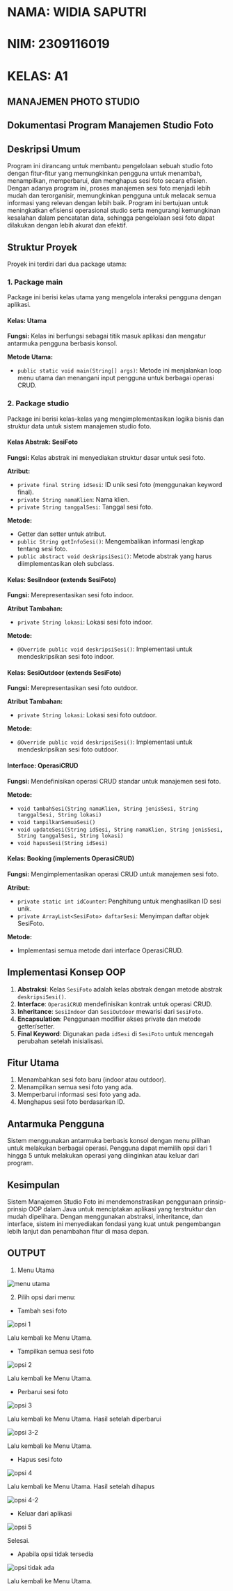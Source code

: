 # NAMA: WIDIA SAPUTRI
# NIM: 2309116019
# KELAS: A1
## MANAJEMEN PHOTO STUDIO

## Dokumentasi Program Manajemen Studio Foto

## Deskripsi Umum
Program ini dirancang untuk membantu pengelolaan sebuah studio foto dengan fitur-fitur yang memungkinkan pengguna untuk menambah, menampilkan, memperbarui, dan menghapus sesi foto secara efisien. Dengan adanya program ini, proses manajemen sesi foto menjadi lebih mudah dan terorganisir, memungkinkan pengguna untuk melacak semua informasi yang relevan dengan lebih baik. Program ini bertujuan untuk meningkatkan efisiensi operasional studio serta mengurangi kemungkinan kesalahan dalam pencatatan data, sehingga pengelolaan sesi foto dapat dilakukan dengan lebih akurat dan efektif.

## Struktur Proyek
Proyek ini terdiri dari dua package utama:

### 1. Package main
Package ini berisi kelas utama yang mengelola interaksi pengguna dengan aplikasi.

#### Kelas: Utama
**Fungsi:** Kelas ini berfungsi sebagai titik masuk aplikasi dan mengatur antarmuka pengguna berbasis konsol.

**Metode Utama:**
- `public static void main(String[] args)`: Metode ini menjalankan loop menu utama dan menangani input pengguna untuk berbagai operasi CRUD.

### 2. Package studio
Package ini berisi kelas-kelas yang mengimplementasikan logika bisnis dan struktur data untuk sistem manajemen studio foto.

#### Kelas Abstrak: SesiFoto
**Fungsi:** Kelas abstrak ini menyediakan struktur dasar untuk sesi foto.

**Atribut:**
- `private final String idSesi`: ID unik sesi foto (menggunakan keyword final).
- `private String namaKlien`: Nama klien.
- `private String tanggalSesi`: Tanggal sesi foto.

**Metode:**
- Getter dan setter untuk atribut.
- `public String getInfoSesi()`: Mengembalikan informasi lengkap tentang sesi foto.
- `public abstract void deskripsiSesi()`: Metode abstrak yang harus diimplementasikan oleh subclass.

#### Kelas: SesiIndoor (extends SesiFoto)
**Fungsi:** Merepresentasikan sesi foto indoor.

**Atribut Tambahan:**
- `private String lokasi`: Lokasi sesi foto indoor.

**Metode:**
- `@Override public void deskripsiSesi()`: Implementasi untuk mendeskripsikan sesi foto indoor.

#### Kelas: SesiOutdoor (extends SesiFoto)
**Fungsi:** Merepresentasikan sesi foto outdoor.

**Atribut Tambahan:**
- `private String lokasi`: Lokasi sesi foto outdoor.

**Metode:**
- `@Override public void deskripsiSesi()`: Implementasi untuk mendeskripsikan sesi foto outdoor.

#### Interface: OperasiCRUD
**Fungsi:** Mendefinisikan operasi CRUD standar untuk manajemen sesi foto.

**Metode:**
- `void tambahSesi(String namaKlien, String jenisSesi, String tanggalSesi, String lokasi)`
- `void tampilkanSemuaSesi()`
- `void updateSesi(String idSesi, String namaKlien, String jenisSesi, String tanggalSesi, String lokasi)`
- `void hapusSesi(String idSesi)`

#### Kelas: Booking (implements OperasiCRUD)
**Fungsi:** Mengimplementasikan operasi CRUD untuk manajemen sesi foto.

**Atribut:**
- `private static int idCounter`: Penghitung untuk menghasilkan ID sesi unik.
- `private ArrayList<SesiFoto> daftarSesi`: Menyimpan daftar objek SesiFoto.

**Metode:**
- Implementasi semua metode dari interface OperasiCRUD.

## Implementasi Konsep OOP
1. **Abstraksi**: Kelas `SesiFoto` adalah kelas abstrak dengan metode abstrak `deskripsiSesi()`.
2. **Interface**: `OperasiCRUD` mendefinisikan kontrak untuk operasi CRUD.
3. **Inheritance**: `SesiIndoor` dan `SesiOutdoor` mewarisi dari `SesiFoto`.
4. **Encapsulation**: Penggunaan modifier akses private dan metode getter/setter.
5. **Final Keyword**: Digunakan pada `idSesi` di `SesiFoto` untuk mencegah perubahan setelah inisialisasi.

## Fitur Utama
1. Menambahkan sesi foto baru (indoor atau outdoor).
2. Menampilkan semua sesi foto yang ada.
3. Memperbarui informasi sesi foto yang ada.
4. Menghapus sesi foto berdasarkan ID.

## Antarmuka Pengguna
Sistem menggunakan antarmuka berbasis konsol dengan menu pilihan untuk melakukan berbagai operasi. Pengguna dapat memilih opsi dari 1 hingga 5 untuk melakukan operasi yang diinginkan atau keluar dari program.

## Kesimpulan
Sistem Manajemen Studio Foto ini mendemonstrasikan penggunaan prinsip-prinsip OOP dalam Java untuk menciptakan aplikasi yang terstruktur dan mudah dipelihara. Dengan menggunakan abstraksi, inheritance, dan interface, sistem ini menyediakan fondasi yang kuat untuk pengembangan lebih lanjut dan penambahan fitur di masa depan.

## OUTPUT
1. Menu Utama

![menu utama](https://github.com/user-attachments/assets/dd0bad39-22d8-4710-8e0e-c0ed376a00b8)

2.	Pilih opsi dari menu:
-	Tambah sesi foto

![opsi 1](https://github.com/user-attachments/assets/cfe80017-ef31-407f-a833-450cbf5bccb9)

Lalu kembali ke Menu Utama.
-	Tampilkan semua sesi foto

![opsi 2](https://github.com/user-attachments/assets/f7965b71-fdda-464c-8735-f762f3ecfbe3)

Lalu kembali ke Menu Utama.
-	Perbarui sesi foto

![opsi 3](https://github.com/user-attachments/assets/bf69c435-ed67-473b-8a0f-9bb9a09e0d2d)

Lalu kembali ke Menu Utama.
Hasil setelah diperbarui
 
![opsi 3-2](https://github.com/user-attachments/assets/641cdd88-582b-4ef5-8a4c-a59426c61214)

Lalu kembali ke Menu Utama.
-	Hapus sesi foto

![opsi 4](https://github.com/user-attachments/assets/4fbbe989-c72d-4217-9308-73208ee7d22f)

Lalu kembali ke Menu Utama.
Hasil setelah dihapus

![opsi 4-2](https://github.com/user-attachments/assets/a8364be3-caff-4dfb-b6dc-afcc6de272ab)

-	Keluar dari aplikasi

![opsi 5](https://github.com/user-attachments/assets/630688c3-c2c2-4cbe-8f1e-e505c328c686)


Selesai.
-	Apabila opsi tidak tersedia

![opsi tidak ada](https://github.com/user-attachments/assets/27ac6023-1172-4fb5-98c3-997f1a314b27)

Lalu kembali ke Menu Utama.
